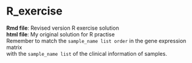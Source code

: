# R_exercise
__Rmd file__: Revised version R exercise solution  
__html file__: My original solution for R practise  
Remember to match the `sample_name list order` in the gene expression matrix  
            with the `sample_name list` of the clinical information of samples. 
